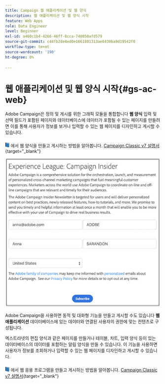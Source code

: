 ```yaml
---
title: Campaign 웹 애플리케이션 및 웹 양식
description: 웹 애플리케이션 및 웹 양식 시작
feature: Web Apps
role: Data Engineer
level: Beginner
exl-id: a460c1b4-4266-46ff-8cca-748050afd579
source-git-commit: c44fb2de4ed0e1661801313ae0430ba9d19542f0
workflow-type: tm+mt
source-wordcount: '190'
ht-degree: 0%

---
```


# 웹 애플리케이션 및 웹 양식 시작{#gs-ac-web}

Adobe Campaign은 정의 및 게시를 위한 그래픽 모듈을 통합합니다 **웹 양식** 입력 및 선택 필드가 포함된 페이지와 데이터베이스에 데이터가 포함될 수 있는 페이지를 만들려면 이를 통해 사용자가 정보를 보거나 입력할 수 있는 웹 페이지를 디자인하고 게시할 수 있습니다.

![](../assets/do-not-localize/book.png) 에서 웹 양식을 만들고 게시하는 방법을 알아봅니다. [Campaign Classic v7 설명서](https://experienceleague.adobe.com/docs/campaign-classic/using/designing-content/web-forms/about-web-forms.html?lang=en#designing-content){target=&quot;_blank&quot;}

![](assets/sample.png)

Adobe Campaign을 사용하면 동적 및 대화형 기능을 만들고 게시할 수도 있습니다 **웹 애플리케이션** 데이터베이스에 있는 데이터와 연결된 사용자의 권한에 맞는 컨텐츠로 구성됩니다.

엑스트라넷의 편집 양식과 같은 페이지를 만들거나 테이블, 차트, 입력 양식 등이 있는 데이터베이스의 데이터를 포함하는 알림 양식을 만들 수 있습니다. 이 기능을 사용하면 사용자가 정보를 조회하거나 입력할 수 있는 웹 페이지를 디자인하고 게시할 수 있습니다.

![](../assets/do-not-localize/book.png) 에서 웹 응용 프로그램을 만들고 게시하는 방법을 알아봅니다. [Campaign Classic v7 설명서](https://experienceleague.adobe.com/docs/campaign-classic/using/designing-content/web-applications/about-web-applications.html?lang=en#designing-content){target=&quot;_blank&quot;}
